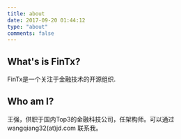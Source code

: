 ```yaml
---
title: about
date: 2017-09-20 01:44:12
type: "about"
comments: false
---
```

## What's is FinTx?

FinTx是一个关注于金融技术的开源组织.

## Who am I?

王强，供职于国内Top3的金融科技公司，任架构师。可以通过 wangqiang32(at)jd.com 联系我。

